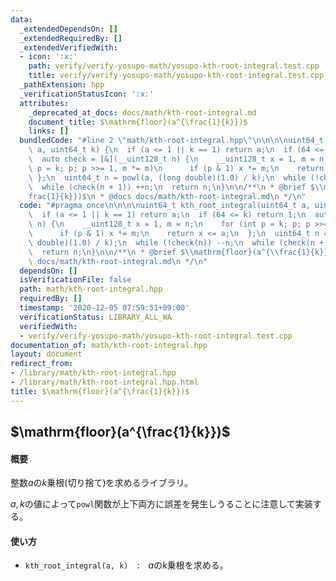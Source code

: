 ```yaml
---
data:
  _extendedDependsOn: []
  _extendedRequiredBy: []
  _extendedVerifiedWith:
  - icon: ':x:'
    path: verify/verify-yosupo-math/yosupo-kth-root-integral.test.cpp
    title: verify/verify-yosupo-math/yosupo-kth-root-integral.test.cpp
  _pathExtension: hpp
  _verificationStatusIcon: ':x:'
  attributes:
    _deprecated_at_docs: docs/math/kth-root-integral.md
    document_title: $\mathrm{floor}(a^{\frac{1}{k}})$
    links: []
  bundledCode: "#line 2 \"math/kth-root-integral.hpp\"\n\n\n\nuint64_t kth_root_integral(uint64_t\
    \ a, uint64_t k) {\n  if (a <= 1 || k == 1) return a;\n  if (64 <= k) return 1;\n\
    \  auto check = [&](__uint128_t n) {\n    __uint128_t x = 1, m = n;\n    for (int\
    \ p = k; p; p >>= 1, m *= m)\n      if (p & 1) x *= m;\n    return x <= a;\n \
    \ };\n  uint64_t n = powl(a, (long double)(1.0) / k);\n  while (!check(n)) --n;\n\
    \  while (check(n + 1)) ++n;\n  return n;\n}\n\n/**\n * @brief $\\mathrm{floor}(a^{\\\
    frac{1}{k}})$\n * @docs docs/math/kth-root-integral.md\n */\n"
  code: "#pragma once\n\n\n\nuint64_t kth_root_integral(uint64_t a, uint64_t k) {\n\
    \  if (a <= 1 || k == 1) return a;\n  if (64 <= k) return 1;\n  auto check = [&](__uint128_t\
    \ n) {\n    __uint128_t x = 1, m = n;\n    for (int p = k; p; p >>= 1, m *= m)\n\
    \      if (p & 1) x *= m;\n    return x <= a;\n  };\n  uint64_t n = powl(a, (long\
    \ double)(1.0) / k);\n  while (!check(n)) --n;\n  while (check(n + 1)) ++n;\n\
    \  return n;\n}\n\n/**\n * @brief $\\mathrm{floor}(a^{\\frac{1}{k}})$\n * @docs\
    \ docs/math/kth-root-integral.md\n */\n"
  dependsOn: []
  isVerificationFile: false
  path: math/kth-root-integral.hpp
  requiredBy: []
  timestamp: '2020-12-05 07:59:51+09:00'
  verificationStatus: LIBRARY_ALL_WA
  verifiedWith:
  - verify/verify-yosupo-math/yosupo-kth-root-integral.test.cpp
documentation_of: math/kth-root-integral.hpp
layout: document
redirect_from:
- /library/math/kth-root-integral.hpp
- /library/math/kth-root-integral.hpp.html
title: $\mathrm{floor}(a^{\frac{1}{k}})$
---
```

## $\mathrm{floor}(a^{\frac{1}{k}})$

#### 概要

整数$a$の$k$乗根(切り捨て)を求めるライブラリ。

$a,k$の値によって`powl`関数が上下両方に誤差を発生しうることに注意して実装する。

#### 使い方

- `kth_root_integral(a, k)`　:　$a$の$k$乗根を求める。
